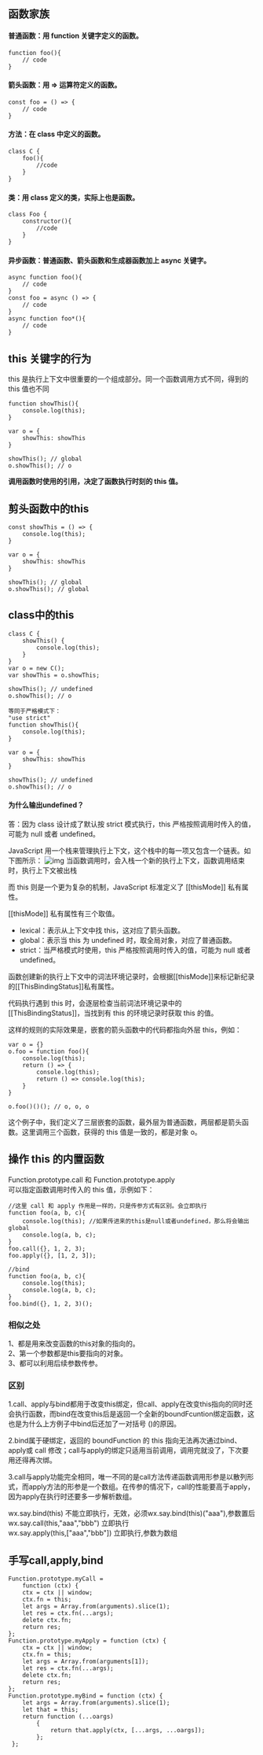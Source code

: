 ## 函数家族
#### 普通函数：用 function 关键字定义的函数。
```
function foo(){
    // code
}
```
#### 箭头函数：用 => 运算符定义的函数。
```
const foo = () => {
    // code
}
```
#### 方法：在 class 中定义的函数。
```
class C {
    foo(){
        //code
    }
}
```
#### 类：用 class 定义的类，实际上也是函数。
```
class Foo {
    constructor(){
        //code
    }
}
```
#### 异步函数：普通函数、箭头函数和生成器函数加上 async 关键字。
```
async function foo(){
    // code
}
const foo = async () => {
    // code
}
async function foo*(){
    // code
}
```
## this 关键字的行为
this 是执行上下文中很重要的一个组成部分。同一个函数调用方式不同，得到的 this 值也不同
```
function showThis(){
    console.log(this);
}

var o = {
    showThis: showThis
}

showThis(); // global
o.showThis(); // o
```
**调用函数时使用的引用，决定了函数执行时刻的 this 值。**

## 剪头函数中的this
```
const showThis = () => {
    console.log(this);
}

var o = {
    showThis: showThis
}

showThis(); // global
o.showThis(); // global
```
## class中的this
```
class C {
    showThis() {
        console.log(this);
    }
}
var o = new C();
var showThis = o.showThis;

showThis(); // undefined
o.showThis(); // o

等同于严格模式下：
"use strict"
function showThis(){
    console.log(this);
}

var o = {
    showThis: showThis
}

showThis(); // undefined
o.showThis(); // o
```
#### 为什么输出undefined？
答：因为 class 设计成了默认按 strict 模式执行，this 严格按照调用时传入的值，可能为 null 或者 undefined。

JavaScript 用一个栈来管理执行上下文，这个栈中的每一项又包含一个链表。如下图所示：
![img](https://static001.geekbang.org/resource/image/e8/31/e8d8e96c983a832eb646d6c17ff3df31.jpg)
当函数调用时，会入栈一个新的执行上下文，函数调用结束时，执行上下文被出栈

而 this 则是一个更为复杂的机制，JavaScript 标准定义了 [[thisMode]] 私有属性。

[[thisMode]] 私有属性有三个取值。
* lexical：表示从上下文中找 this，这对应了箭头函数。
* global：表示当 this 为 undefined 时，取全局对象，对应了普通函数。
* strict：当严格模式时使用，this 严格按照调用时传入的值，可能为 null 或者 undefined。

函数创建新的执行上下文中的词法环境记录时，会根据[[thisMode]]来标记新纪录的[[ThisBindingStatus]]私有属性。

代码执行遇到 this 时，会逐层检查当前词法环境记录中的[[ThisBindingStatus]]，当找到有 this 的环境记录时获取 this 的值。

这样的规则的实际效果是，嵌套的箭头函数中的代码都指向外层 this，例如：
```
var o = {}
o.foo = function foo(){
    console.log(this);
    return () => {
        console.log(this);
        return () => console.log(this);
    }
}

o.foo()()(); // o, o, o
```
这个例子中，我们定义了三层嵌套的函数，最外层为普通函数，两层都是箭头函数。这里调用三个函数，获得的 this 值是一致的，都是对象 o。

## 操作 this 的内置函数
Function.prototype.call 和 Function.prototype.apply <br/>
可以指定函数调用时传入的 this 值，示例如下：
```
//这里 call 和 apply 作用是一样的，只是传参方式有区别。会立即执行
function foo(a, b, c){
    console.log(this); //如果传进来的this是null或者undefined，那么将会输出global
    console.log(a, b, c);
}
foo.call({}, 1, 2, 3);
foo.apply({}, [1, 2, 3]);

//bind
function foo(a, b, c){
    console.log(this);
    console.log(a, b, c);
}
foo.bind({}, 1, 2, 3)();
```
### 相似之处
1、都是用来改变函数的this对象的指向的。<br/>
2、第一个参数都是this要指向的对象。<br/>
3、都可以利用后续参数传参。

### 区别
1.call、apply与bind都用于改变this绑定，但call、apply在改变this指向的同时还会执行函数，而bind在改变this后是返回一个全新的boundFcuntion绑定函数，这也是为什么上方例子中bind后还加了一对括号 ()的原因。

2.bind属于硬绑定，返回的 boundFunction 的 this 指向无法再次通过bind、apply或 call 修改；call与apply的绑定只适用当前调用，调用完就没了，下次要用还得再次绑。

3.call与apply功能完全相同，唯一不同的是call方法传递函数调用形参是以散列形式，而apply方法的形参是一个数组。在传参的情况下，call的性能要高于apply，因为apply在执行时还要多一步解析数组。

wx.say.bind(this)   不能立即执行，无效，必须wx.say.bind(this)("aaa"),参数置后<br/>
wx.say.call(this,"aaa","bbb")   立即执行<br/>
wx.say.apply(this,["aaa","bbb"])   立即执行,参数为数组

## 手写call,apply,bind
```
Function.prototype.myCall = 
    function (ctx) { 
    ctx = ctx || window; 
    ctx.fn = this; 
    let args = Array.from(arguments).slice(1); 
    let res = ctx.fn(...args); 
    delete ctx.fn; 
    return res;
}; 
Function.prototype.myApply = function (ctx) { 
    ctx = ctx || window; 
    ctx.fn = this; 
    let args = Array.from(arguments[1]); 
    let res = ctx.fn(...args); 
    delete ctx.fn; 
    return res; 
};
Function.prototype.myBind = function (ctx) { 
    let args = Array.from(arguments).slice(1); 
    let that = this; 
    return function (...oargs) 
        { 
            return that.apply(ctx, [...args, ...oargs]); 
        };
 };
```